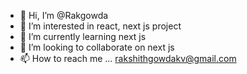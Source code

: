 - 👋 Hi, I’m @Rakgowda
- 👀 I’m interested in react, next js project
- 🌱 I’m currently learning next js
- 💞️ I’m looking to collaborate on next js
- 📫 How to reach me ... rakshithgowdakv@gmail.com


